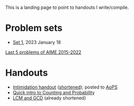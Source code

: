 This is a landing page to point to handouts I write/compile.

# Problem sets

- [Set 1](pset-1.pdf), 2023 January 18

[Last 5 problems of AIME 2015-2022](AIMELast5.pdf)

# Handouts

- [Intimidation handout](intimidation.pdf) ([shortened](intimidation-lecture.pdf)); posted to [AoPS](https://artofproblemsolving.com/community/c5h2984461)
- [Quick intro to Counting and Probability](introcombo-lecture)
- [LCM and GCD](lcmgcd-lecture.pdf) (already shortened)

